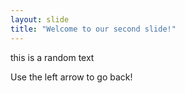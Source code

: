 ```yaml
---
layout: slide
title: "Welcome to our second slide!"
---
```

<html><body><p>this is a random text</p><body></html>
Use the left arrow to go back!